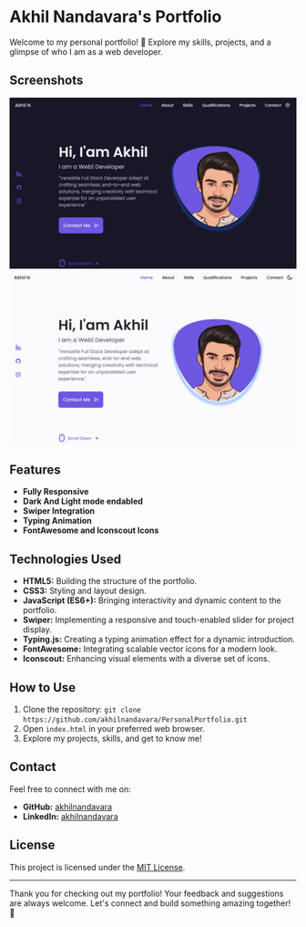# Akhil Nandavara's Portfolio

Welcome to my personal portfolio! 🚀 Explore my skills, projects, and a glimpse of who I am as a web developer.


## Screenshots

![GitHub-Mark-Dark ](assets/img/portfolioPoster_dark.png#gh-dark-mode-only)
![GitHub-Mark-Light ](assets/img/portfolioPoster.png#gh-light-mode-only)

## Features

- **Fully Responsive** 
- **Dark And Light mode endabled** 
- **Swiper Integration** 
- **Typing Animation** 
- **FontAwesome and Iconscout Icons** 

## Technologies Used

- **HTML5:** Building the structure of the portfolio.
- **CSS3:** Styling and layout design.
- **JavaScript (ES6+):** Bringing interactivity and dynamic content to the portfolio.
- **Swiper:** Implementing a responsive and touch-enabled slider for project display.
- **Typing.js:** Creating a typing animation effect for a dynamic introduction.
- **FontAwesome:** Integrating scalable vector icons for a modern look.
- **Iconscout:** Enhancing visual elements with a diverse set of icons.

## How to Use

1. Clone the repository: `git clone https://github.com/akhilnandavara/PersonalPortfolio.git`
2. Open `index.html` in your preferred web browser.
3. Explore my projects, skills, and get to know me!

## Contact

Feel free to connect with me on:

- **GitHub:** [akhilnandavara](https://github.com/akhilnandavara)
- **LinkedIn:** [akhilnandavara](https://www.linkedin.com/in/akhilnandavara)

## License

This project is licensed under the [MIT License](LICENSE.md).

---

Thank you for checking out my portfolio! Your feedback and suggestions are always welcome. Let's connect and build something amazing together! 🌟
